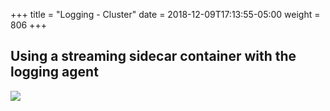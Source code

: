 +++
title = "Logging - Cluster"
date = 2018-12-09T17:13:55-05:00
weight = 806
+++

## Using a streaming sidecar container with the logging agent

![](/docker-k8s-presentation/images/kubernetes/logging-with-streaming-sidecar.png)
 
